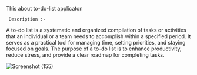 This about to-do-list applicaton

     Description :-
A to-do list is a systematic and organized compilation of tasks or activities that an individual or a team needs to accomplish within a specified period. It serves as a practical tool for managing time, setting priorities, and staying focused on goals. The purpose of a to-do list is to enhance productivity, reduce stress, and provide a clear roadmap for completing tasks.





![Screenshot (155)](https://github.com/rajaec/To-do-lists/assets/118007988/51fb59b1-30c0-402b-8081-9cf05f2dbb0b)

